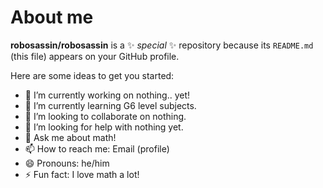 # About me

**robosassin/robosassin** is a ✨ _special_ ✨ repository because its `README.md` (this file) appears on your GitHub profile.

Here are some ideas to get you started:

- 🔭 I’m currently working on nothing.. yet!
- 🌱 I’m currently learning G6 level subjects.
- 👯 I’m looking to collaborate on nothing.
- 🤔 I’m looking for help with nothing yet.
- 💬 Ask me about math!
- 📫 How to reach me: Email (profile)
- 😄 Pronouns: he/him
- ⚡ Fun fact: I love math a lot!

